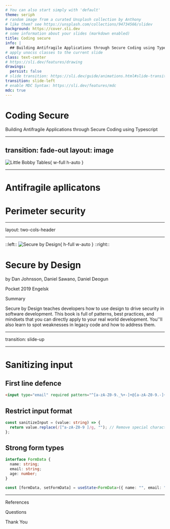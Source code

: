 ```yaml
---
# You can also start simply with 'default'
theme: seriph
# random image from a curated Unsplash collection by Anthony
# like them? see https://unsplash.com/collections/94734566/slidev
background: https://cover.sli.dev
# some information about your slides (markdown enabled)
title: Coding secure
info: |
  ## Building Antifragile Applications through Secure Coding using Typescript
# apply unocss classes to the current slide
class: text-center
# https://sli.dev/features/drawing
drawings:
  persist: false
# slide transition: https://sli.dev/guide/animations.html#slide-transitions
transition: slide-left
# enable MDC Syntax: https://sli.dev/features/mdc
mdc: true
---
```


# Coding Secure

Building Antifragile Applications through Secure Coding using Typescript

<!--
The last comment block of each slide will be treated as slide notes. It will be visible and editable in Presenter Mode along with the slide. [Read more in the docs](https://sli.dev/guide/syntax.html#notes)
-->

---
transition: fade-out
layout: image
---

![Little Bobby Tables](/images/exploits_of_a_mom_2x.png){ w-full h-auto }

---

# Antifragile apllicatons
# Perimeter security


---
layout: two-cols-header

---

::left::
![Secure by Design](/images/default-h1PakPUs-medium.jpg){ h-full w-auto }
::right::
# Secure by Design
by Dan Johnsson, Daniel Sawano, Daniel Deogun

Pocket 2019 Engelsk

Summary

Secure by Design teaches developers how to use design to drive security in software development. This book is full of patterns, best practices, and mindsets that you can directly apply to your real world development. You''ll also learn to spot weaknesses in legacy code and how to address them.

---
transition: slide-up

---

# Sanitizing input

## First line defence
```html
<input type="email" required pattern="^[a-zA-Z0-9._%+-]+@[a-zA-Z0-9.-]+\.[a-zA-Z]{2,}$" />
```

## Restrict input format

```ts
const sanitizeInput = (value: string) => {
  return value.replace(/[^a-zA-Z0-9 ]/g, ""); // Remove special characters
};
```

## Strong form types

```ts
interface FormData {
  name: string;
  email: string;
  age: number;
}

const [formData, setFormData] = useState<FormData>({ name: "", email: "", age: 0 });
```
---

References

Questions

Thank You
